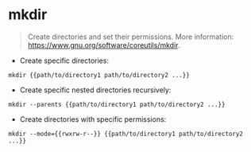 # mkdir

> Create directories and set their permissions.
> More information: <https://www.gnu.org/software/coreutils/mkdir>.

- Create specific directories:

`mkdir {{path/to/directory1 path/to/directory2 ...}}`

- Create specific nested directories recursively:

`mkdir --parents {{path/to/directory1 path/to/directory2 ...}}`

- Create directories with specific permissions:

`mkdir --mode={{rwxrw-r--}} {{path/to/directory1 path/to/directory2 ...}}`
